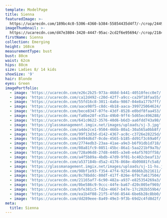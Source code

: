 ```yaml
---
template: ModelPage
title: Sienna
featuredImage: >-
  https://ucarecdn.com/189bc4c0-5306-4360-b384-55854435d4f7/-/crop/2449x1223/0,409/-/preview/
imageThumbnail: >-
  https://ucarecdn.com/d47e3804-3420-4447-95ac-2cd2f6e95694/-/crop/2184x1625/265,0/-/preview/
firstName: Sienna
collection: Emerging
height: 168cm
measurementType: bust
bust: 80cm
waist: 62cm
hips: 88cm
size: Ladies 8/ 14 kids
shoeSize: '9'
hair: Blonde
eyes: Green
imagePortfolio:
  - image: 'https://ucarecdn.com/e26c2b25-973a-468d-b441-40510fecc0e7/'
  - image: 'https://ucarecdn.com/ca12d492-c20d-42f7-a9cc-ca29f18faa55/'
  - image: 'https://ucarecdn.com/55fd16c8-3011-4a0a-9867-04e8a177b7ff/'
  - image: 'https://ucarecdn.com/aace98f5-c8dc-4b18-aaca-399725064624/'
  - image: 'https://ucarecdn.com/bece8347-07fe-43df-8528-e0bdf8faa453/'
  - image: 'https://ucarecdn.com/fa0be28f-e35a-49b0-9ff4-5d65ec496288/'
  - image: 'https://ucarecdn.com/641c0622-3576-40d6-b6d3-aa6fdd743a98/'
  - image: 'https://glassmanagement.imgix.net/images/uploads/sj-3.jpg'
  - image: 'https://ucarecdn.com/a4de2ce1-9504-466b-80a1-30a565a0bb8f/'
  - image: 'https://ucarecdn.com/99f13d3d-d142-4367-ac8c-c3726e28225d/'
  - image: 'https://ucarecdn.com/8494d6d7-0cde-4565-b185-dd91f3c69a0f/'
  - image: 'https://ucarecdn.com/2774edb3-23aa-41ae-a9e3-b6f91db1d718/'
  - image: 'https://ucarecdn.com/08a81fc9-0851-45bc-86a1-5aa221bf9a7b/'
  - image: 'https://ucarecdn.com/728a96d8-27d8-4405-a3e8-e4af5703ff58/'
  - image: 'https://ucarecdn.com/a4f5b89a-4bdb-47d9-9f01-bc402cbeaf13/'
  - image: 'https://ucarecdn.com/a537184b-d5a2-4176-868e-4b09881fc5a8/'
  - image: 'https://glassmanagement.imgix.net/images/uploads/sj-11-hs.jpg'
  - image: 'https://ucarecdn.com/98bf1e93-f354-47f4-9254-0686b2b21611/'
  - image: 'https://ucarecdn.com/8c78bddc-80df-417f-826e-6f9cfa617504/'
  - image: 'https://ucarecdn.com/21165af7-6c90-482a-a937-e825354269a3/'
  - image: 'https://ucarecdn.com/0be586c9-9ccc-44fe-ba67-d20c005ef969/'
  - image: 'https://ucarecdn.com/bfe381c5-fd2e-4667-b47e-17c202b559b4/'
  - image: 'https://ucarecdn.com/ea1b4f08-21f5-4fdd-8544-6be6b28c8bb0/'
  - image: 'https://ucarecdn.com/dd289eee-8a49-49e3-9f3b-69d2c4fd8d2f/'
meta:
  title: Sienna
---
```


